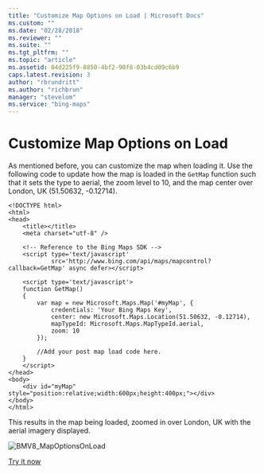 ```yaml
---
title: "Customize Map Options on Load | Microsoft Docs"
ms.custom: ""
ms.date: "02/28/2018"
ms.reviewer: ""
ms.suite: ""
ms.tgt_pltfrm: ""
ms.topic: "article"
ms.assetid: 04d225f9-8850-4bf2-90f8-03b4cd09c6b9
caps.latest.revision: 3
author: "rbrundritt"
ms.author: "richbrun"
manager: "stevelom"
ms.service: "bing-maps"
---
```

# Customize Map Options on Load
As mentioned before, you can customize the map when loading it. Use the following code to update how the map is loaded in the `GetMap` function such that it sets the type to aerial, the zoom level to 10, and the map center over London, UK (51.50632, -0.12714).

``` 
<!DOCTYPE html>
<html>
<head>
    <title></title>
    <meta charset="utf-8" />

    <!-- Reference to the Bing Maps SDK -->
    <script type='text/javascript'
            src='http://www.bing.com/api/maps/mapcontrol?callback=GetMap' async defer></script>
    
    <script type='text/javascript'>
    function GetMap()
    {
        var map = new Microsoft.Maps.Map('#myMap', {
            credentials: 'Your Bing Maps Key',
            center: new Microsoft.Maps.Location(51.50632, -0.12714),
            mapTypeId: Microsoft.Maps.MapTypeId.aerial,
            zoom: 10
        });

        //Add your post map load code here.
    }
    </script>
</head>
<body>
    <div id="myMap" style="position:relative;width:600px;height:400px;"></div>
</body>
</html>
```
This results in the map being loaded, zoomed in over London, UK with the aerial imagery displayed.

![BMV8_MapOptionsOnLoad](../v8-web-control/media/bmv8-mapoptionsonload.png)

[Try it now](http://www.bing.com/api/maps/sdk/mapcontrol/isdk#loadMapWithOptions+JS)